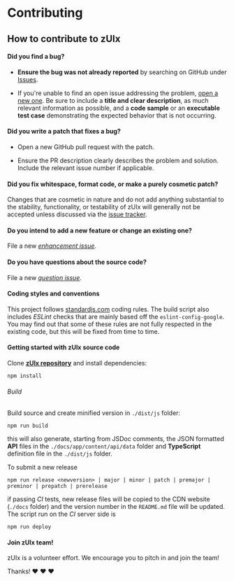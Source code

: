 # Contributing

## How to contribute to zUIx

#### **Did you find a bug?**

* **Ensure the bug was not already reported** by searching on GitHub under [Issues](https://github.com/zuixjs/zuix/issues).

* If you're unable to find an open issue addressing the problem, [open a new one](https://github.com/zuixjs/zuix/issues/new).
Be sure to include a **title and clear description**, as much relevant information as possible, and a **code sample**
or an **executable test case** demonstrating the expected behavior that is not occurring.

#### **Did you write a patch that fixes a bug?**

* Open a new GitHub pull request with the patch.

* Ensure the PR description clearly describes the problem and solution.
Include the relevant issue number if applicable.

#### **Did you fix whitespace, format code, or make a purely cosmetic patch?**

Changes that are cosmetic in nature and do not add anything substantial to the stability, functionality,
or testability of zUIx will generally not be accepted unless discussed via the [issue tracker](https://github.com/zuixjs/zuix/issues).

#### **Do you intend to add a new feature or change an existing one?**

File a new *[enhancement issue](https://github.com/zuixjs/zuix/issues/new?labels=enhancement)*.

#### **Do you have questions about the source code?**

File a new *[question issue](https://github.com/zuixjs/zuix/issues/new?labels=question)*.

#### **Coding styles and conventions**

This project follows [standardjs.com](https://standardjs.com/rules.html) coding rules.
The build script also includes *ESLint* checks that are mainly based off the
`eslint-config-google`.
You may find out that some of these rules are not fully respected in the existing code,
but this will be fixed from time to time.

#### **Getting started with zUIx source code**

Clone [**zUIx repository**](https://github.com/zuixjs/zuix) and install dependencies:

    npm install

###### Build

Build source and create minified version in `./dist/js` folder:

    npm run build

this will also generate, starting from JSDoc comments, the JSON formatted **API** files
in the `./docs/app/content/api/data` folder and **TypeScript** definition file in the `./dist/js` folder.

To submit a new release

    npm run release <newversion> | major | minor | patch | premajor | preminor | prepatch | prerelease

if passing *CI* tests, new release files will be copied to the CDN website (`./docs` folder) and the version number in the `README.md` file will be updated.
The script run on the *CI* server side is

    npm run deploy


#### Join zUIx team!

zUIx is a volunteer effort. We encourage you to pitch in and join the team!

Thanks! :heart: :heart: :heart:
